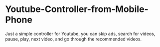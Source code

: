 # Youtube-Controller-from-Mobile-Phone
Just a simple controller for Youtube, you can skip ads, search for videos, pause, play, next video,  and go through the recommended videos.
